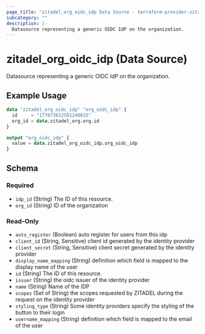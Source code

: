 ```yaml
---
page_title: "zitadel_org_oidc_idp Data Source - terraform-provider-zitadel"
subcategory: ""
description: |-
  Datasource representing a generic OIDC IdP on the organization.
---
```


# zitadel_org_oidc_idp (Data Source)

Datasource representing a generic OIDC IdP on the organization.

## Example Usage

```terraform
data "zitadel_org_oidc_idp" "org_oidc_idp" {
  id     = "177073612581240835"
  org_id = data.zitadel_org.org.id
}

output "org_oidc_idp" {
  value = data.zitadel_org_oidc_idp.org_oidc_idp
}
```

<!-- schema generated by tfplugindocs -->
## Schema

### Required

- `idp_id` (String) The ID of this resource.
- `org_id` (String) ID of the organization

### Read-Only

- `auto_register` (Boolean) auto register for users from this idp
- `client_id` (String, Sensitive) client id generated by the identity provider
- `client_secret` (String, Sensitive) client secret generated by the identity provider
- `display_name_mapping` (String) definition which field is mapped to the display name of the user
- `id` (String) The ID of this resource.
- `issuer` (String) the oidc issuer of the identity provider
- `name` (String) Name of the IDP
- `scopes` (Set of String) the scopes requested by ZITADEL during the request on the identity provider
- `styling_type` (String) Some identity providers specify the styling of the button to their login
- `username_mapping` (String) definition which field is mapped to the email of the user